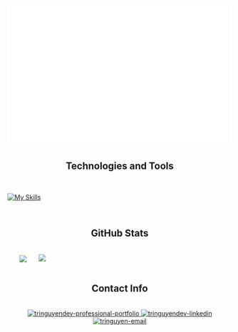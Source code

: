 <!-- tringuyendev -->
<a href="#" target="_blank">
  <img src="svg/tringuyendev.svg" width="1200" alt="Click to see the source" />
</a>

<h2 align="center"> Technologies and Tools </h2>
<br>

<!-- https://simpleicons.org/ -->

[![My Skills](https://skillicons.dev/icons?i=java,js,html,css,mongo,express,react,nodejs,jquery,typescript,mysql,bootstrap,docker,vscode,github)](https://skillicons.dev)
&nbsp;

<!--
[![My Skills](https://skillicons.dev/icons?i=java,js,html,css,mongo,express,react,nodejs,jquery,typescript,mysql,bootstrap,tailwind,docker,vscode,github,cs,cpp,discord)](https://skillicons.dev)
&nbsp;
-->

<!--
<span><img src="https://img.shields.io/badge/MongoDB-282C34?logo=mongodb&logoColor=47A248" alt="MongoDB logo" title="MongoDB" height="25" /></span>
&nbsp;
<span><img src="https://img.shields.io/badge/Express-282C34?logo=express&logoColor=FFFFFF" alt="Express.js logo" title="Express.js" height="25" /></span>
&nbsp;
<span><img src="https://img.shields.io/badge/ReactJS-282C34?logo=react&logoColor=61DAFB" alt="ReactJS logo" title="ReactJS" height="25" /></span>
&nbsp;
<span><img src="https://img.shields.io/badge/Node.js-282C34?logo=node.js&logoColor=00F200" alt="Node.js logo" title="Node.js" height="25" /></span>
&nbsp;
<span><img src="https://img.shields.io/badge/JavaScript-282C34?logo=javascript&logoColor=F7DF1E" alt="JavaScript logo" title="JavaScript" height="25" /></span>
&nbsp;
<span><img src="https://img.shields.io/badge/JSON-282C34?logo=json&logoColor=000000" alt="JQuery logo" title="JQuery" height="25" /></span>
&nbsp;
<span><img src="https://img.shields.io/badge/JQuery-282C34?logo=jquery&logoColor=0769AD" alt="JQuery logo" title="JQuery" height="25" /></span>
&nbsp;
<span><img src="https://img.shields.io/badge/TypeScript-282C34?logo=typescript&logoColor=3178C6" alt="TypeScript logo" title="TypeScript" height="25" /></span>
&nbsp;
<span><img src="https://img.shields.io/badge/MySQL-282C34?logo=mysql&logoColor=4479A1" alt="Three.js logo" title="Three.js" height="25" /></span>
&nbsp;
<span><img src="https://img.shields.io/badge/HTML5-282C34?logo=html5&logoColor=E34F26" alt="HTML5 logo" title="HTML5" height="25" /></span>
&nbsp;
<span><img src="https://img.shields.io/badge/CSS3-282C34?logo=css3&logoColor=1572B6" alt="CSS3 logo" title="CSS3" height="25" /></span>
&nbsp;
<span><img src="https://img.shields.io/badge/Bootstrap-282C34?logo=bootstrap&logoColor=7952B3" alt="Bootstrap logo" title="Bootstrap" height="25" /></span>
&nbsp;
<span><img src="https://img.shields.io/badge/Tailwind%20CSS-282C34?logo=tailwind-css&logoColor=38B2AC" alt="TailwindCSS logo" title="TailwindCSS" height="25" /></span>
&nbsp;
<span><img src="https://img.shields.io/badge/ESLint-282C34?logo=eslint&logoColor=4B32C3" alt="ESLint logo" title="ESLint" height="25" /></span>
&nbsp;
<span><img src="https://img.shields.io/badge/WordPress-282C34?logo=wordPress&logoColor=21759B" alt="WordPress logo" title="WordPress" height="25" /></span>
&nbsp;
<span><img src="https://img.shields.io/badge/git-282C34?logo=git&logoColor=F05032" alt="git logo" title="git" height="25" /></span>
&nbsp;
<span><img src="https://img.shields.io/badge/VS%20Code-282C34?logo=visual-studio-code&logoColor=007ACC" alt="Visual Studio Code logo" title="Visual Studio Code" height="25" /></span>
&nbsp;

-->

<br>

<h2 align="center"> GitHub Stats </h2>
<!-- https://github.com/anuraghazra/github-readme-stats -->
<br>
<div align=center>
  <a href="#" title="Tringuyendev">
    <img width="315" align="center" src="https://github-readme-stats.vercel.app/api/top-langs/?username=tringuyen1086&hide=c%23,powershell,Mathematica,Ruby,Objective-C,Objective-C%2b%2b,Cuda&title_color=61dafb&text_color=ffffff&icon_color=61dafb&bg_color=20232a&langs_count=8&layout=compact&border_color=61dafb&hide_border=true" />
  </a>
  <a href="#" title="Tringuyenndev">
    <img align="right" width="434" src="https://github-readme-stats.vercel.app/api?username=tringuyen1086&show_icons=true&theme=react&border_color=61dafb&hide_border=true" />
  </a>
</div>

<br>

<h2 align="center"> Contact Info </h2>
<br>
<!-- https://icons8.com -->
<div align="center">
  <a href="https://tringuyen1086.github.io/professional-portfolio-tri-nguyen/" target="blank">
    <img width="90" height="90" src="https://img.icons8.com/stickers/100/000000/github.png" alt="tringuyendev-professional-portfolio" />
  </a>
  <a href="https://www.linkedin.com/in/tri-nguyen-1086" target="blank">
    <img src="https://img.icons8.com/bubbles/100/000000/linkedin.png" alt="tringuyendev-linkedin" />
  </a>
  <a href="mailto:tri.nguyen1086@gmail.com" target="top">
    <img src="https://img.icons8.com/bubbles/100/000000/apple-mail.png" alt="tringuyen-email" />
  </a>
</div>

</div>

